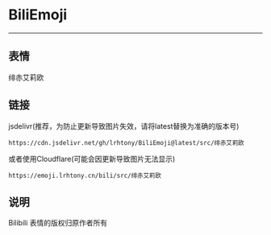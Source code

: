# BiliEmoji
---
## 表情
绯赤艾莉欧
## 链接
jsdelivr(推荐，为防止更新导致图片失效，请将latest替换为准确的版本号)
```
https://cdn.jsdelivr.net/gh/lrhtony/BiliEmoji@latest/src/绯赤艾莉欧
```
或者使用Cloudflare(可能会因更新导致图片无法显示)
```
https://emoji.lrhtony.cn/bili/src/绯赤艾莉欧
```
## 说明
Bilibili 表情的版权归原作者所有
